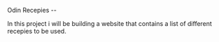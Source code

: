 Odin Recepies -- 

In this project i will be building a website that contains a list of different recepies to be used.